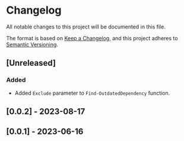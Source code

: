 # Changelog

All notable changes to this project will be documented in this file.

The format is based on [Keep a Changelog](https://keepachangelog.com/en/1.0.0/),
and this project adheres to [Semantic Versioning](https://semver.org/spec/v2.0.0.html).

## [Unreleased]

### Added

- Added `Exclude` parameter to `Find-OutdatedDependency` function.

## [0.0.2] - 2023-08-17

## [0.0.1] - 2023-06-16

<!-- markdownlint-configure-file {"MD024": { "siblings_only": true } } -->
